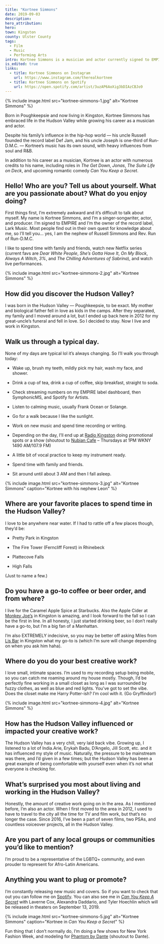 ```yaml
---
title: "Kortnee Simmons"
date: 2019-09-03
description:
hero_attribution:
hero:
town: Kingston
county: Ulster County
tags:
  - Film
  - Music
  - Performing Arts
intro: Kortnee Simmons is a musician and actor currently signed to EMPIRE Records and appearing in movies and TV shows such as Netflix's _The Get Down_.
is_edited: true
links:
  - title: Kortnee Simmons on Instagram
    url: https://www.instagram.com/therealkortnee
  - title: Kortnee Simmons on Spotify
    url: https://open.spotify.com/artist/3uzAP6AoXig3bDIAzCBJo9
---
```


{% include image.html src="kortnee-simmons-1.jpg" alt="Kortnee Simmons" %}

Born in Poughkeepsie and now living in Kingston, Kortnee Simmons has embraced life in the Hudson Valley while growing his career as a musician and actor.

Despite his family’s influence in the hip-hop world — his uncle Russell founded the record label Def Jam, and his uncle Joseph is one-third of Run-D.M.C. — Kortnee’s music has its own sound, with heavy influences from soul and R&B.

In addition to his career as a musician, Kortnee is an actor with numerous credits to his name, including roles in _The Get Down_, _Jonas_, _The Suite Life on Deck_, and upcoming romantic comedy _Can You Keep a Secret_.

## Hello! Who are you? Tell us about yourself. What are you passionate about? What do you enjoy doing?

First things first, I’m extremely awkward and it’s difficult to talk about myself. My name is Kortnee Simmons, and I’m a singer-songwriter, actor, and producer. I’m signed to EMPIRE and I’m the owner of the record label, Lark Music. Most people find out in their own quest for knowledge about me, so I’ll tell you… yes, I am the nephew of Russell Simmons and Rev. Run of Run-D.M.C.

I like to spend time with family and friends, watch new Netflix series (current favs are _Dear White People_, _She’s Gotta Have It_, _On My Block_, _Always A Witch_, _3%_, and _The Chilling Adventures of Sabrina_), and watch live performances.

{% include image.html src="kortnee-simmons-2.jpg" alt="Kortnee Simmons" %}

## How did you discover the Hudson Valley?

I was born in the Hudson Valley — Poughkeepsie, to be exact. My mother and biological father fell in love as kids in the camps. After they separated, my family and I moved around a lot, but I ended up back here in 2012 for my great-uncle’s funeral and fell in love. So I decided to stay. Now I live and work in Kingston.

## Walk us through a typical day.

None of my days are typical lol it’s always changing. So I’ll walk you through today:

- Wake up, brush my teeth, mildly pick my hair, wash my face, and shower.

- Drink a cup of tea, drink a cup of coffee, skip breakfast, straight to soda.

- Check streaming numbers on my EMPIRE label dashboard, then SymphonicMS, and Spotify for Artists.

- Listen to calming music, usually Frank Ocean or Solange.

- Go for a walk because I like the sunlight.

- Work on new music and spend time recording or writing.

- Depending on the day, I’ll end up at [Radio Kingston](https://radiokingston.org/) doing promotional spots or a show (shoutout to [Nubian Cafe](https://radiokingston.org/en/broadcast/nubian-cafe) – Thursdays at 1PM WKNY 1490 AM/107.9 FM)

- A little bit of vocal practice to keep my instrument ready.

- Spend time with family and friends.

- Sit around until about 3 AM and then I fall asleep.

{% include image.html src="kortnee-simmons-3.jpg" alt="Kortnee Simmons" caption="Kortnee with his nephew Leon" %}

## Where are your favorite places to spend time in the Hudson Valley?

I love to be anywhere near water. If I had to rattle off a few places though, they’d be:

- Pretty Park in Kingston

- The Fire Tower (Ferncliff Forest) in Rhinebeck

- Plattecove Falls

- High Falls

(Just to name a few.)

## Do you have a go-to coffee or beer order, and from where?

I live for the Caramel Apple Spice at Starbucks. Also the Apple Cider at [Monkey Joe’s](https://monkeyjoe.com/) in Kingston is amazing, and I look forward to the fall so I can be the first in line. In all honesty, I just started drinking beer, so I don’t really have a go-to, but I’m a big fan of a Manhattan.

I’m also EXTREMELY indecisive, so you may be better off asking Miles from [Lis Bar](https://www.lisbar.com/) in Kingston what my go-to is (which I’m sure will change depending on when you ask him haha).

## Where do you do your best creative work?

I love small, intimate spaces. I’m used to my recording setup being mobile, so you can catch me roaming around my house mostly. Though, I’d be perfectly fine working in a small closet as long as I was surrounded by fuzzy clothes, as well as blue and red lights. You’ve got to set the vibe. Does the closet make me Harry Potter-ish? I’m cool with it. (Go Gryffindor!)

{% include image.html src="kortnee-simmons-4.jpg" alt="Kortnee Simmons" %}

## How has the Hudson Valley influenced or impacted your creative work?

The Hudson Valley has a very chill, very laid back vibe. Growing up, I listened to a lot of India.Arie, Erykah Badu, D’Angelo, Jill Scott, etc. and it has influenced my style of music. Naturally, the pressure to be mainstream was there, and I’d given in a few times; but the Hudson Valley has been a great example of being comfortable with yourself even when it’s not what everyone is checking for.

## What’s surprised you most about living and working in the Hudson Valley?

Honestly, the amount of creative work going on in the area. As I mentioned before, I’m also an actor. When I first moved to the area in 2012, I used to have to travel to the city all the time for TV and film work, but that’s no longer the case. Since 2016, I’ve been a part of seven films, two PSAs, and countless voiceover projects, all in the Hudson Valley.

## Are you part of any local groups or communities you’d like to mention?

I’m proud to be a representative of the LGBTQ+ community, and even prouder to represent for Afro-Latin Americans.

## Anything you want to plug or promote?

I’m constantly releasing new music and covers. So if you want to check that out you can follow me on [Spotify](https://open.spotify.com/artist/3uzAP6AoXig3bDIAzCBJo9). You can also see me in _[Can You Keep A Secret](https://www.imdb.com/title/tt8707922/)_ with Laverne Cox, Alexandra Daddario, and Tyler Hoechlin which will be released in theaters on September 13, 2019.

{% include image.html src="kortnee-simmons-5.jpg" alt="Kortnee Simmons" caption="Kortnee in <em>Can You Keep a Secret</em>" %}

Fun thing that I don’t normally do, I’m doing a few shows for New York Fashion Week, and modeling for [Phantom by Dante](http://www.bephantom.com/) (shoutout to Dante).
